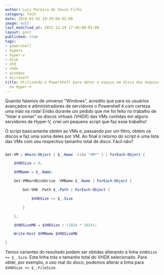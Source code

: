```yaml
---
author: Luiz Pereira de Souza Filho
category: Tech
date: 2019-01-02 19:29:00-02:00
image: null
last_modified_at: 2022-12-19 17:48:00-03:00
layout: post
published: true
tags:
- powershell
- hyperv
- hyper-v
- disk
- vhd
- vhdx
- windows
- microsoft
title: Utilizando o Powershell para obter o espaço em disco das maquinas virtuais
  no Hyper-V
---
```


Quando falamos de universo "Windows", acredito que para os usuários avançados e administradores de servidores o Powershell é com certeza uma mão na roda! Então durante um pedido que me foi feito no trabalho de "listar e somar" os discos virtuais (VHDX) das VMs contidas em alguns servidores de Hyper-V, criei um pequeno script que faz esse trabalho!

O script basicamente obtém as VMs e, passando por um filtro, obtém os discos e faz uma soma deles por VM. Ao final o retorno do script é uma lista das VMs com seu respectivo tamanho total de disco. Fácil não?

```powershell

Get-VM | Where-Object { $_.Name -like "VM*" } | ForEach-Object {

    $VHDSize = 0;

    $VMName = $_.Name;

    Get-VMHardDiskDrive -VMName $_.Name | ForEach-Object {

        Get-VHD -Path $_.Path | ForEach-Object {

            $VHDSize += $_.Size

        }

    };

    $VHDSizeMB = $VHDSize / (1024 * 1024);

    Write-Host $VMName $VHDSizeMB

}

```

Temos variantes do resultado podem ser obtidas alterando a linha `$VHDSize += $_.Size`. Esta linha trás o tamanho total do VHDX selecionado. Para obter, por exemplo, o uso real do disco, podemos alterar a linha para `$VHDSize += $_.FileSize`.
